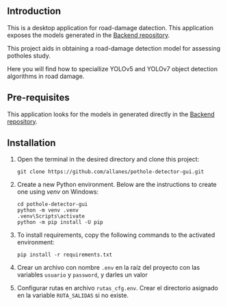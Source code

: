 ## Introduction

This is a desktop application for road-damage datection. This application
exposes the models generated in the [Backend repository](https://github.com/allanes/pothole-detector-backend).

This project aids in obtaining a road-damage detection model for assessing
potholes study.

Here you will find how to speciallize YOLOv5 and YOLOv7 object detection 
algorithms in road damage.

## Pre-requisites

This application looks for the models in generated directly in the [Backend repository](https://github.com/allanes/pothole-detector-backend).

## Installation

1. Open the terminal in the desired directory and clone this project:
   ```
   git clone https://github.com/allanes/pothole-detector-gui.git
   ```

2. Create a new Python environment. Below are the instructions to create one
using *venv* on Windows:
    ```   
    cd pothole-detector-gui
    python -m venv .venv
    .venv\Scripts\activate
    python -m pip install -U pip
    ``` 

3. To install requirements, copy the following commands to the activated 
environment:
    ```
    pip install -r requirements.txt    
    ```

4. Crear un archivo con nombre `.env` en la raíz del proyecto con las variables `usuario` y `password`, y darles un valor

5. Configurar rutas en archivo ``rutas_cfg.env``. Crear el directorio asignado en la variable `RUTA_SALIDAS` si no existe.